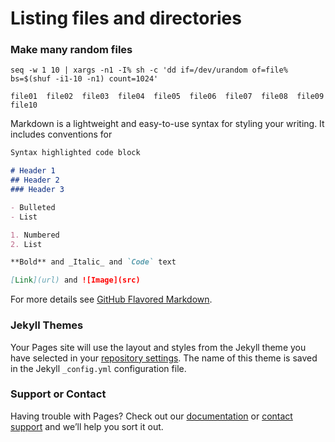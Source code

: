 
# Listing files and directories

### Make many random files

` seq -w 1 10 | xargs -n1 -I% sh -c 'dd if=/dev/urandom of=file% bs=$(shuf -i1-10 -n1) count=1024' `
```
file01  file02  file03  file04  file05  file06  file07  file08  file09  file10
```



Markdown is a lightweight and easy-to-use syntax for styling your writing. It includes conventions for

```markdown
Syntax highlighted code block

# Header 1
## Header 2
### Header 3

- Bulleted
- List

1. Numbered
2. List

**Bold** and _Italic_ and `Code` text

[Link](url) and ![Image](src)
```

For more details see [GitHub Flavored Markdown](https://guides.github.com/features/mastering-markdown/).

### Jekyll Themes

Your Pages site will use the layout and styles from the Jekyll theme you have selected in your [repository settings](https://github.com/zolghadri/bashTricks/settings). The name of this theme is saved in the Jekyll `_config.yml` configuration file.

### Support or Contact

Having trouble with Pages? Check out our [documentation](https://docs.github.com/categories/github-pages-basics/) or [contact support](https://support.github.com/contact) and we’ll help you sort it out.
